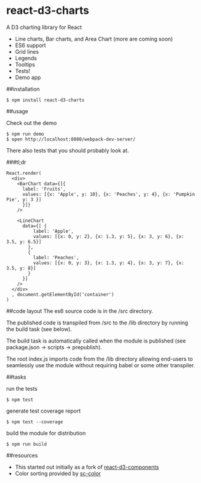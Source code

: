 # react-d3-charts
A D3 charting library for React

* Line charts, Bar charts, and Area Chart (more are coming soon)
* ES6 support
* Grid lines
* Legends
* Tooltips
* Tests!
* Demo app

##installation

```shell
$ npm install react-d3-charts
```

##usage

Check out the demo
```shell
$ npm run demo
$ open http://localhost:8080/webpack-dev-server/
```

There also tests that you should probably look at.

###tl;dr
```
React.render(
  <div>
    <BarChart data={[{
      label: 'Fruits',
      values: [{x: 'Apple', y: 10}, {x: 'Peaches', y: 4}, {x: 'Pumpkin Pie', y: 3 }]
      }]}
    />

    <LineChart
      data={[ {
          label: 'Apple',
          values: [{x: 0, y: 2}, {x: 1.3, y: 5}, {x: 3, y: 6}, {x: 3.5, y: 6.5}]
        },
        {
          label: 'Peaches',
          values: [{x: 0, y: 3}, {x: 1.3, y: 4}, {x: 3, y: 7}, {x: 3.5, y: 8}]
        }
      }]
    />
  </div>
  , document.getElementById('container')
)
```



##code layout
The es6 source code is in the /src directory.

The published code is transpiled from /src to the /lib directory by running the build task (see below).

The build task is automatically called when the module is published (see package.json -> scripts -> prepublish).

The root index.js imports code from the /lib directory allowing end-users to seamlessly use the module without requiring babel or some other transpiler.

##tasks

run the tests
```shell
$ npm test
```

generate test coverage report
```shell
$ npm test --coverage
```

build the module for distribution
```shell
$ npm run build
```

##resources
* This started out initially as a fork of [react-d3-components](https://github.com/codesuki/react-d3-components)
* Color sorting provided by [sc-color](https://www.npmjs.com/package/sc-color)
